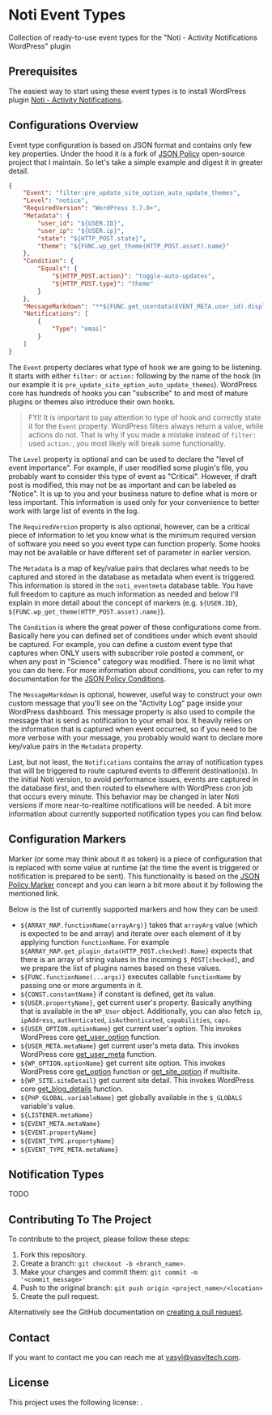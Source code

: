# Noti Event Types

Collection of ready-to-use event types for the "Noti - Activity Notifications WordPress" plugin

## Prerequisites

The easiest way to start using these event types is to install WordPress plugin [Noti - Activity Notifications](https://wordpress.org/plugins/noti-activity-notification).

## Configurations Overview

Event type configuration is based on JSON format and contains only few key properties. Under the hood it is a fork of [JSON Policy](https://jsonpolicy.github.io/) open-source project that I maintain. So let's take a simple example and digest it in greater detail.

```json
{
    "Event": "filter:pre_update_site_option_auto_update_themes",
    "Level": "notice",
    "RequiredVersion": "WordPress 3.7.0+",
    "Metadata": {
        "user_id": "${USER.ID}",
        "user_ip": "${USER.ip}",
        "state": "${HTTP_POST.state}",
        "theme": "${FUNC.wp_get_theme(HTTP_POST.asset).name}"
    },
    "Condition": {
        "Equals": {
            "${HTTP_POST.action}": "toggle-auto-updates",
            "${HTTP_POST.type}": "theme"
        }
    },
    "MessageMarkdown": "**${FUNC.get_userdata(EVENT_META.user_id).display_name}** toggled ${EVENT_META.state} auto-update for the **${EVENT_META.theme}** theme",
    "Notifications": [
        {
            "Type": "email"
        }
    ]
}
```

The `Event` property declares what type of hook we are going to be listening. It starts with either `filter:` or `action:` following by the name of the hook (in our example it is `pre_update_site_option_auto_update_themes`). WordPress core has hundreds of hooks you can "subscribe" to and most of mature plugins or themes also introduce their own hooks.

> FYI! It is important to pay attention to type of hook and correctly state it for the `Event` property. WordPress filters always return a value, while actions do not. That is why if you made a mistake instead of `filter:` used `action:`, you most likely will break some functionality.

The `Level` property is optional and can be used to declare the "level of event importance". For example, if user modified some plugin's file, you probably want to consider this type of event as "Critical". However, if draft post is modified, this may not be as important and can be labeled as "Notice". It is up to you and your business nature to define what is more or less important. This information is used only for your convenience to better work with large list of events in the log.

The `RequiredVersion` property is also optional, however, can be a critical piece of information to let you know what is the minimum required version of software you need so you event type can function properly. Some hooks may not be available or have different set of parameter in earlier version.

The `Metadata` is a map of key/value pairs that declares what needs to be captured and stored in the database as metadata when event is triggered. This information is stored in the `noti_eventmeta` database table. You have full freedom to capture as much information as needed and below I'll explain in more detail about the concept of markers (e.g. `${USER.ID}`, `${FUNC.wp_get_theme(HTTP_POST.asset).name}`).

The `Condition` is where the great power of these configurations come from. Basically here you can defined set of conditions under which event should be captured. For example, you can define a custom event type that captures when ONLY users with subscriber role posted a comment, or when any post in "Science" category was modified. There is no limit what you can do here. For more information about conditions, you can refer to my documentation for the [JSON Policy Conditions](https://jsonpolicy.github.io/overview/policy-condition.html).

The `MessageMarkdown` is optional, however, useful way to construct your own custom message that you'll see on the "Activity Log" page inside your WordPress dashboard. This message property is also used to compile the message that is send as notification to your email box. It heavily relies on the information that is captured when event occurred, so if you need to be more verbose with your message, you probably would want to declare more key/value pairs in the `Metadata` property.

Last, but not least, the `Notifications` contains the array of notification types that will be triggered to route captured events to  different destination(s). In the initial Noti version, to avoid performance issues, events are captured in the database first, and then routed to elsewhere with WordPress cron job that occurs every minute. This behavior may be changed in later Noti versions if more near-to-realtime notifications will be needed. A bit more information about currently supported notification types you can find below.

## Configuration Markers

Marker (or some may think about it as token) is a piece of configuration that is replaced with some value at runtime (at the time the event is triggered or notification is prepared to be sent). This functionality is based on the [JSON Policy Marker](https://jsonpolicy.github.io/overview/policy-marker.html) concept and you can learn a bit more about it by following the mentioned link.

Below is the list of currently supported markers and how they can be used:

* `${ARRAY_MAP.functionName(arrayArg)}` takes that `arrayArg` value (which is expected to be and array) and iterate over each element of it by applying function `functionName`. For example `${ARRAY_MAP.get_plugin_data(HTTP_POST.checked).Name}` expects that there is an array of string values in the incoming `$_POST[checked]`, and we prepare the list of plugins names based on these values.
* `${FUNC.functionName(...args)}` executes callable `functionName` by passing one or more arguments in it.
* `${CONST.constantName}` if constant is defined, get its value.
* `${USER.propertyName}`, get current user's property. Basically anything that is available in the `WP_User` object. Additionally, you can also fetch `ip`, `ipAddress`, `authenticated`, `isAuthenticated`, `capabilities`, `caps`.
* `${USER_OPTION.optionName}` get current user's option. This invokes WordPress core [get_user_option](https://developer.wordpress.org/reference/functions/get_user_option/) function.
* `${USER_META.metaName}` get current user's meta data. This invokes WordPress core [get_user_meta](https://developer.wordpress.org/reference/functions/get_user_meta/) function.
* `${WP_OPTION.optionName}` get current site option. This invokes WordPress core [get_option](https://developer.wordpress.org/reference/functions/get_option/) function or [get_site_option](https://developer.wordpress.org/reference/functions/get_site_option/) if multisite.
* `${WP_SITE.siteDetail}` get current site detail. This invokes WordPress core [get_blog_details](https://developer.wordpress.org/reference/functions/get_blog_details/) function.
* `${PHP_GLOBAL.variableName}` get globally available in the `$_GLOBALS` variable's value.
* `${LISTENER.metaName}`
* `${EVENT_META.metaName}`
* `${EVENT.propertyName}`
* `${EVENT_TYPE.propertyName}`
* `${EVENT_TYPE_META.metaName}`

## Notification Types

TODO

## Contributing To The Project
To contribute to the project, please follow these steps:

1. Fork this repository.
2. Create a branch: `git checkout -b <branch_name>`.
3. Make your changes and commit them: `git commit -m '<commit_message>'`
4. Push to the original branch: `git push origin <project_name>/<location>`
5. Create the pull request.

Alternatively see the GitHub documentation on [creating a pull request](https://help.github.com/en/github/collaborating-with-issues-and-pull-requests/creating-a-pull-request).


## Contact

If you want to contact me you can reach me at <vasyl@vasyltech.com>.


## License

This project uses the following license: [<GNU General Public License>](https://www.gnu.org/licenses/#GPL).